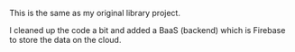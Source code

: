 This is the same as my original library project. 

I cleaned up the code a bit and added a BaaS (backend) which is Firebase to store the data on the cloud.
